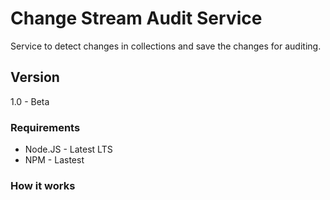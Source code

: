 # Change Stream Audit Service
Service to detect changes in collections and save the changes for auditing.

## Version
1.0 - Beta

### Requirements

 - Node.JS - Latest LTS
 - NPM - Lastest

### How it works


